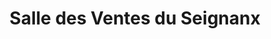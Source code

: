 ---
title: "Salle des Ventes du Seignanx"
url: /ondres/salle-des-ventes-du-seignanx/
shop: antiquités
---